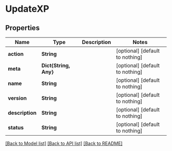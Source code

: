 # UpdateXP


## Properties
Name | Type | Description | Notes
------------ | ------------- | ------------- | -------------
**action** | **String** |  | [optional] [default to nothing]
**meta** | **Dict{String, Any}** |  | [optional] [default to nothing]
**name** | **String** |  | [optional] [default to nothing]
**version** | **String** |  | [optional] [default to nothing]
**description** | **String** |  | [optional] [default to nothing]
**status** | **String** |  | [optional] [default to nothing]


[[Back to Model list]](../README.md#models) [[Back to API list]](../README.md#api-endpoints) [[Back to README]](../README.md)


